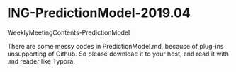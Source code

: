 # ING-PredictionModel-2019.04
WeeklyMeetingContents-PredictionModel

There are some messy codes in PredictionModel.md, because of plug-ins unsupporting of Github. So please download it to your host, and read it with .md reader like Typora.
